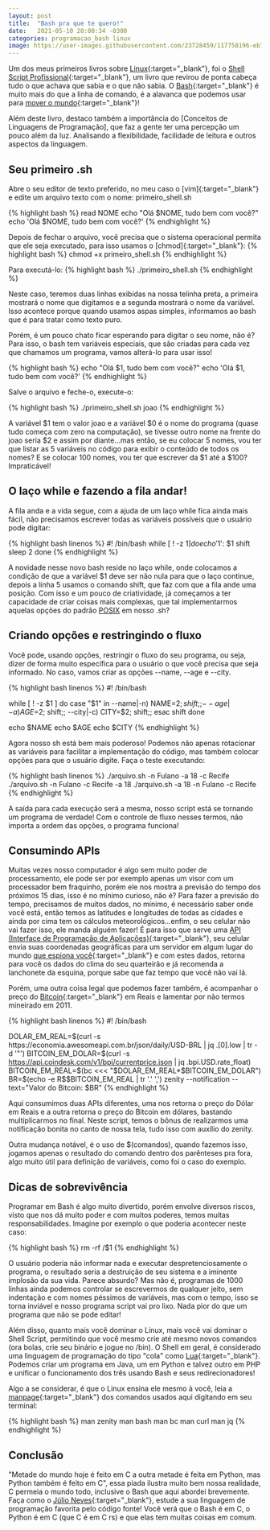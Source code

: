 ```yaml
---
layout: post
title:  "Bash pra que te quero!"
date:   2021-05-10 20:00:34 -0300
categories: programacao_bash linux
image: https://user-images.githubusercontent.com/23728459/117758196-eb70aa80-b1f7-11eb-822a-1f5760d8e4f0.png
---
```


Um dos meus primeiros livros sobre [Linux]{:target="\_blank"}, foi o
[Shell Script Profissional]{:target="\_blank"}, um livro que revirou de ponta
cabeça tudo o que achava que sabia e o que não sabia. O [Bash]{:target="\_blank"} é muito mais do
que a linha de comando, é a alavanca que podemos usar para [mover o mundo]{:target="\_blank"}!

Além deste livro, destaco também a importância do
[Conceitos de Linguagens de Programação], que faz a gente ter uma percepção
um pouco além da luz. Analisando a flexibilidade, facilidade de leitura e outros aspectos da linguagem.

<h2>Seu primeiro .sh</h2>

Abre o seu editor de texto preferido, no meu caso o
[vim]{:target="\_blank"} e edite um arquivo texto com o nome:
primeiro\_shell.sh

{% highlight bash %}
read NOME
echo "Olá $NOME, tudo bem com você?"
echo 'Olá $NOME, tudo bem com você?'
{% endhighlight %}

Depois de fechar o arquivo, vocẽ precisa que o sistema operacional permita
que ele seja executado, para isso usamos o [chmod]{:target="\_blank"}:
{% highlight bash %}
chmod +x primeiro_shell.sh
{% endhighlight %}

Para executá-lo:
{% highlight bash %}
./primeiro_shell.sh
{% endhighlight %}

Neste caso, teremos duas linhas exibidas na nossa telinha preta, a primeira
mostrará o nome que digitamos e a segunda mostrará o nome da variável.
Isso acontece porque quando usamos aspas simples, informamos ao bash que
é para tratar como texto puro.

Porém, é um pouco chato ficar esperando para digitar o seu nome, não é? Para isso, o bash tem variáveis especiais, que são criadas para cada vez que chamamos um programa, vamos alterá-lo para usar isso!

{% highlight bash %}
echo "Olá $1, tudo bem com você?"
echo 'Olá $1, tudo bem com você?'
{% endhighlight %}

Salve o arquivo e feche-o, execute-o:

{% highlight bash %}
./primeiro_shell.sh joao
{% endhighlight %}

A variável $1 tem o valor joao e a variável $0 é o nome do programa
(quase tudo começa com zero na computação), se tivesse outro nome na frente do joao 
seria $2 e assim por diante...mas então, se eu colocar 5 nomes, vou ter
que listar as 5 variáveis no código para exibir o conteúdo de todos os
nomes? E se colocar 100 nomes, vou ter que escrever da $1 até a $100?
Impraticável!

<h2>O laço while e fazendo a fila andar!</h2>

A fila anda e a vida segue, com a ajuda de um laço while fica ainda mais fácil,
não precisamos escrever todas as variáveis possíveis que o usuário pode digitar:

{% highlight bash linenos %}
#! /bin/bash
while [ ! -z $1 ]
do
    echo '$1': $1
    shift
    sleep 2
done
{% endhighlight %}

A novidade nesse novo bash reside no laço while, onde colocamos a condição de
que a variável $1 deve ser não nula para que o laço continue, depois a linha 5
usamos o comando shift, que faz com que a fila ande uma posição.
Com isso e um pouco de criatividade, já começamos a ter capacidade de criar
coisas mais complexas, que tal implementarmos aquelas opções do padrão
[POSIX] em nosso .sh?

<h2>Criando opções e restringindo o fluxo</h2>

Você pode, usando opções, restringir o fluxo do seu programa, ou seja, dizer de
forma muito específica para o usuário o que você precisa que seja informado. No
caso, vamos criar as opções --name, --age e --city.

{% highlight bash linenos %}
#! /bin/bash

while [ ! -z $1 ]
do
    case "$1" in
        --name|-n) NAME=$2; shift;;
        --age|-a) AGE=$2; shift;;
        --city|-c) CITY=$2; shift;;
    esac
    shift
done

echo $NAME
echo $AGE
echo $CITY
{% endhighlight %}

Agora nosso sh está bem mais poderoso! Podemos não apenas rotacionar as
variáveis para facilitar a implementação do código, mas também colocar opções
para que o usuário digite. Faça o teste executando:

{% highlight bash linenos %}
./arquivo.sh -n Fulano -a 18 -c Recife
./arquivo.sh -n Fulano -c Recife -a 18
./arquivo.sh -a 18 -n Fulano -c Recife
{% endhighlight %}

A saída para cada execução será a mesma, nosso script está se tornando um
programa de verdade! Com o controle de fluxo nesses termos, não importa a ordem
das opções, o programa funciona!

<h2>Consumindo APIs</h2>

Muitas vezes nosso computador é algo sem muito poder de processamento, ele pode
ser por exemplo apenas um visor com um processador bem fraquinho, porém ele nos
mostra a previsão do tempo dos próximos 15 dias, isso é no mínimo curioso,
não é? Para fazer a previsão do tempo, precisamos de muitos dados, no mínimo, é
necessário saber onde você está, então temos as latitudes e longitudes de todas
as cidades e ainda por cima tem os cálculos meteorológicos...enfim, o seu
celular não vai fazer isso, ele manda alguém fazer! É para isso que serve uma
[API (Interface de Programação de Aplicações)]{:target="_blank"},
seu celular envia suas coordenadas geográficas para um servidor em algum
lugar do mundo [que espiona você]{:target="_blank"} e com estes dados, retorna
para você os dados do clima do seu quarteirão e já recomenda a
lanchonete da esquina, porque sabe que faz tempo que você não vai lá.

Porém, uma outra coisa legal que podemos fazer também, é acompanhar o preço do
[Bitcoin]{:target="_blank"} em Reais e lamentar por não termos mineirado em 2011.

{% highlight bash linenos %}
#! /bin/bash

DOLAR_EM_REAL=$(curl -s https://economia.awesomeapi.com.br/json/daily/USD-BRL | jq .[0].low | tr -d '"')
BITCOIN_EM_DOLAR=$(curl -s https://api.coindesk.com/v1/bpi/currentprice.json | jq .bpi.USD.rate_float)
BITCOIN_EM_REAL=$(bc <<< "$DOLAR_EM_REAL*$BITCOIN_EM_DOLAR") 
BR=$(echo -e R\$$BITCOIN_EM_REAL | tr '.' ',')
zenity --notification --text="Valor do Bitcoin: $BR"
{% endhighlight %}

Aqui consumimos duas APIs diferentes, uma nos retorna o preço do Dólar em Reais
e a outra retorna o preço do Bitcoin em dólares, bastando multiplicarmos
no final. Neste script, temos o bônus de realizarmos uma notificação bonita no
canto de nossa tela, tudo isso com auxílio do zenity.

Outra mudança notável, é o uso de $(comandos), quando fazemos isso, jogamos
apenas o resultado do comando dentro dos parênteses pra fora, algo muito
útil para definição de variáveis, como foi o caso do exemplo.

<h2>Dicas de sobrevivência</h2>

Programar em Bash é algo muito divertido, porém envolve diversos riscos, visto
que nos dá muito poder e com muitos poderes, temos muitas responsabilidades.
Imagine por exemplo o que poderia acontecer neste caso:

{% highlight bash %}
rm -rf /$1
{% endhighlight %}

O usuário poderia não informar nada e executar despretenciosamente o programa,
o resultado seria a destruição de seu sistema e a iminente implosão da sua vida.
Parece absurdo? Mas não é, programas de 1000 linhas ainda podemos controlar se
escrevermos de qualquer jeito, sem indentação e com nomes péssimos de variáveis,
mas com o tempo, isso se torna inviável e nosso programa script vai pro lixo.
Nada pior do que um programa que não se pode editar!

Além disso, quanto mais você dominar o Linux, mais você vai dominar o Shell Script, permitindo que você mesmo crie até mesmo novos comandos (ora bolas, crie
seu binário e jogue no /bin). O Shell em geral, é considerado uma linguagem de
programação do tipo "cola" como [Lua]{:target="_blank"}. Podemos criar um programa em Java, um em Python e talvez outro em PHP e unificar o funcionamento dos três usando Bash e seus redirecionadores!

Algo a se considerar, é que o Linux ensina ele mesmo à você, leia a [manpage]{:target="_blank"} dos comandos usados aqui digitando em seu terminal:

{% highlight bash %}
man zenity
man bash
man bc
man curl
man jq
{% endhighlight %}

<h2>Conclusão</h2>

"Metade do mundo hoje é feito em C a outra metade é feita em Python, mas Python
também é feito em C", essa piada ilustra muito bem nossa realidade, C permeia o
mundo todo, inclusive o Bash que aqui abordei brevemente. Faça como o [Júlio Neves]{:target="_blank"}, estude a sua linguagem de programação favorita pelo código fonte! Você verá
que o Bash é em C, o Python é em C (que C é em C rs) e que elas tem muitas coisas em comum.

[que espiona você]: https://www.vice.com/pt/article/gy77wy/pare-de-usar-apps-de-previsao-do-tempo-eles-tao-vendendo-seus-dados-por-ai
[Júlio Neves]: https://www.youtube.com/watch?v=ryoH4wZTshw
[manpage]: http://manpages.org/bash
[API (Interface de Programação de Aplicações)]: https://pt.wikipedia.org/wiki/Interface_de_programa%C3%A7%C3%A3o_de_aplica%C3%A7%C3%B5es
[POSIX]: https://pt.wikipedia.org/wiki/POSIX
[Linux]: https://pt.wikipedia.org/wiki/Linux
[Shell Script Profissional]: https://www.shellscript.com.br/
[mover o mundo]: https://mundoeducacao.uol.com.br/matematica/uso-das-proporcoes-na-teoria-alavancas.htm
[Bitcoin]: https://pt.wikipedia.org/wiki/Bitcoin
[Lua]: https://pt.wikipedia.org/wiki/Lua_(linguagem_de_programa%C3%A7%C3%A3o)
[Bash]: https://pt.wikipedia.org/wiki/Bash
